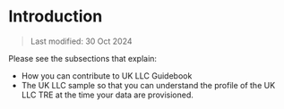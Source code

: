 
# Introduction

>Last modified: 30 Oct 2024

Please see the subsections that explain:
* How you can contribute to UK LLC Guidebook
* The UK LLC sample so that you can understand the profile of the UK LLC TRE at the time your data are provisioned.
